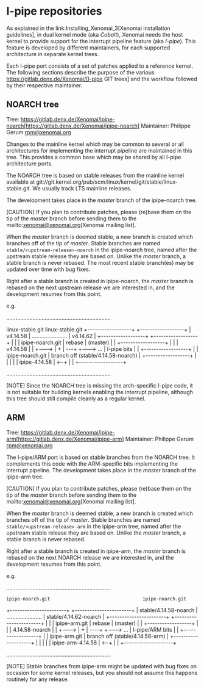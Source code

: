 I-pipe repositories
===================

As explained in the link:Installing_Xenomai_3[Xenomai installation
guidelines], in dual kernel mode (aka _Cobalt_), Xenomai needs the
host kernel to provide support for the interrupt pipeline feature (aka
_I-pipe_). This feature is developed by different maintainers, for
each supported architecture in separate kernel trees.

Each I-pipe port consists of a set of patches applied to a reference
kernel. The following sections describe the purpose of the various
https://gitlab.denx.de/Xenomai/[I-pipe GIT trees] and the workflow
followed by their respective maintainer.

NOARCH tree
------------

Tree: https://gitlab.denx.de/Xenomai/ipipe-noarch[https://gitlab.denx.de/Xenomai/ipipe-noarch]
Maintainer: Philippe Gerum  <rpm@xenomai.org>

Changes to the mainline kernel which may be common to several or all
architectures for implementing the interrupt pipeline are maintained
in this tree. This provides a common base which may be shared by all
I-pipe architecture ports.

The NOARCH tree is based on stable releases from the mainline kernel
available at
git://git.kernel.org/pub/scm/linux/kernel/git/stable/linux-stable.git. We
usually track LTS mainline releases.

The development takes place in the _master_ branch of the ipipe-noarch
tree.

[CAUTION]
If you plan to contribute patches, please (re)base them on the tip of
the _master_ branch before sending them to the
mailto:xenomai@xenomai.org[Xenomai mailing list].

When the _master_ branch is deemed stable, a new branch is created
which branches off of the tip of _master_. Stable branches are named
`stable/<upstream-release>-noarch` in the ipipe-noarch tree, named
after the upstream stable release they are based on. Unlike the
_master_ branch, a stable branch is never rebased.  The most recent
stable branch(es) may be updated over time with bug fixes.

Right after a stable branch is created in ipipe-noarch, the _master_
branch is rebased on the next upstream release we are interested in,
and the development resumes from this point.

e.g.

....................................................................

  linux-stable.git                             linux-stable.git
+------------------+                         +------------------+
|     v4.14.58     | ....................... |     v4.14.62     |
+------------------+                         +------------------+
          |                                            |
          |       ipipe-noarch.git                     |
   rebase |           (master)                         |
          |     +------------------+                   |
          |     |      v4.14.58    |                   |
          +---> |         +        | ---+              +---> ...
                |    I-pipe bits   |    |
                +------------------+    |
                                        |
                  ipipe-noarch.git      | branch off
               (stable/4.14.58-noarch)  |
                +------------------+    |
                |                  |    |
                |  ipipe-4.14.58   | <--+
                |                  |
                +------------------+

....................................................................

[NOTE]
Since the NOARCH tree is missing the arch-specific I-pipe code, it is
not suitable for building kernels enabling the interrupt pipeline,
although this tree should still compile cleanly as a regular kernel.

ARM
---

Tree: https://gitlab.denx.de/Xenomai/ipipe-arm[https://gitlab.denx.de/Xenomai/ipipe-arm]
Maintainer: Philippe Gerum  <rpm@xenomai.org>

The I-pipe/ARM port is based on stable branches from the NOARCH tree.
It complements this code with the ARM-specific bits implementing the
interrupt pipeline.  The development takes place in the _master_
branch of the ipipe-arm tree.

[CAUTION]
If you plan to contribute patches, please (re)base them on the tip of
the _master_ branch before sending them to the
mailto:xenomai@xenomai.org[Xenomai mailing list].

When the _master_ branch is deemed stable, a new branch is created
which branches off of the tip of _master_. Stable branches are named
`stable/<upstream-release>-arm` in the ipipe-arm tree, named after the
upstream stable release they are based on. Unlike the _master_ branch,
a stable branch is never rebased.

Right after a stable branch is created in ipipe-arm, the _master_
branch is rebased on the next NOARCH release we are interested in, and
the development resumes from this point.

e.g.

....................................................................

    ipipe-noarch.git                                  ipipe-noarch.git
+-----------------------+                         +-----------------------+
| stable/4.14.58-noarch | ....................... | stable/4.14.62-noarch |
+-----------------------+                         +-----------------------+
          |                                            |
          |       ipipe-arm.git                        |
   rebase |           (master)                         |
          |     +------------------+                   |
          |     |  4.14.58-noarch  |                   |
          +---> |         +        | ----+             +---> ...
                |  I-pipe/ARM bits |     |
                +------------------+     |
                                         |
                   ipipe-arm.git         | branch off
               (stable/4.14.58-arm)      |
               +--------------------+    |
               |                    |    |
               |  ipipe-arm-4.14.58 | <--+
               |                    |
               +--------------------+

....................................................................

[NOTE]
Stable branches from ipipe-arm might be updated with bug fixes on
occasion for some kernel releases, but you should not assume this
happens routinely for any release.
